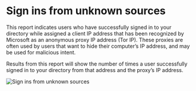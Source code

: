 <properties
	pageTitle="Sign ins from unknown sources"
	description="A report that indicates users who have successfully signed in to your directory from an anonymous proxy IP address."
	services="active-directory"
	documentationCenter=""
	authors="SSalahAhmed"
	manager="gchander"
	editor=""/>

<tags
	ms.service="active-directory"
	ms.date="08/17/2015"
	wacn.date=""/>

# Sign ins from unknown sources
<p>This report indicates users who have successfully signed in to your directory while assigned a client IP address that has been recognized by Microsoft as an anonymous proxy IP address (Tor IP). These proxies are often used by users that want to hide their computer’s IP address, and may be used for malicious intent. </p><p> Results from this report will show the number of times a user successfully signed in to your directory from that address and the proxy’s IP address.</p>


![Sign ins from unknown sources](./media/active-directory-reporting-sign-ins-from-unknown-sources/signInsFromUnknownSources.PNG)

